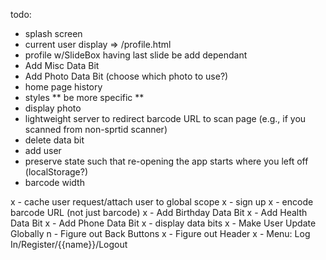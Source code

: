 todo:
- splash screen
- current user display => /profile.html
- profile w/SlideBox having last slide be add dependant
- Add Misc Data Bit
- Add Photo Data Bit (choose which photo to use?)
- home page history
- styles ** be more specific **
- display photo
- lightweight server to redirect barcode URL to scan page (e.g., if you scanned from non-sprtid scanner)
- delete data bit
- add user
- preserve state such that re-opening the app starts where you left off (localStorage?)
- barcode width

x - cache user request/attach user to global scope
x - sign up
x - encode barcode URL (not just barcode)
x - Add Birthday Data Bit
x - Add Health Data Bit
x - Add Phone Data Bit
x - display data bits
x - Make User Update Globally
n - Figure out Back Buttons
x - Figure out Header
x - Menu: Log In/Register/{{name}}/Logout
